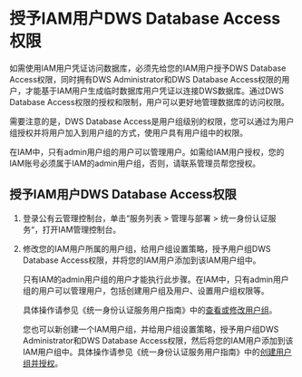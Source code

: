 # 授予IAM用户DWS Database Access权限<a name="dws_01_0135"></a>

如需使用IAM用户凭证访问数据库，必须先给您的IAM用户授予DWS Database Access权限，同时拥有DWS Administrator和DWS Database Access权限的用户，才能基于IAM用户生成临时数据库用户凭证以连接DWS数据库。通过DWS Database Access权限的授权和限制，用户可以更好地管理数据库的访问权限。

需要注意的是，DWS Database Access是用户组级别的权限，您可以通过为用户组授权并将用户加入到用户组的方式，使用户具有用户组中的权限。

在IAM中，只有admin用户组的用户可以管理用户。如需给IAM用户授权，您的IAM账号必须属于IAM的admin用户组，否则，请联系管理员帮您授权。

## 授予IAM用户DWS Database Access权限<a name="section183185863313"></a>

1.  登录公有云管理控制台，单击“服务列表 \> 管理与部署 \> 统一身份认证服务“，打开IAM管理控制台。
2.  修改您的IAM用户所属的用户组，给用户组设置策略，授予用户组DWS Database Access权限，并将您的IAM用户添加到该IAM用户组中。

    只有IAM的admin用户组的用户才能执行此步骤。在IAM中，只有admin用户组的用户可以管理用户，包括创建用户组及用户、设置用户组权限等。

    具体操作请参见《统一身份认证服务用户指南》中的[查看或修改用户组](https://support.huaweicloud.com/usermanual-iam/iam_03_0003.html)。

    您也可以新创建一个IAM用户组，并给用户组设置策略，授予用户组DWS Administrator和DWS Database Access权限，然后将您的IAM用户添加到该IAM用户组中。具体操作请参见《统一身份认证服务用户指南》中的[创建用户组并授权](https://support.huaweicloud.com/usermanual-iam/iam_03_0001.html)。


